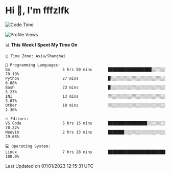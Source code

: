 # Hi 👋, I'm fffzlfk

<!--START_SECTION:waka-->
![Code Time](http://img.shields.io/badge/Code%20Time-17%20hrs%209%20mins-blue)

![Profile Views](http://img.shields.io/badge/Profile%20Views-115-blue)

📊 **This Week I Spent My Time On** 

```text
⌚︎ Time Zone: Asia/Shanghai

💬 Programming Languages: 
Go                       5 hrs 50 mins       ███████████████████░░░░░░   78.19% 
Python                   27 mins             █░░░░░░░░░░░░░░░░░░░░░░░░   6.08% 
Bash                     23 mins             █░░░░░░░░░░░░░░░░░░░░░░░░   5.23% 
INI                      13 mins             ░░░░░░░░░░░░░░░░░░░░░░░░░   3.07% 
Other                    10 mins             ░░░░░░░░░░░░░░░░░░░░░░░░░   2.36%

🔥 Editors: 
VS Code                  5 hrs 15 mins       █████████████████░░░░░░░░   70.32% 
Neovim                   2 hrs 13 mins       ███████░░░░░░░░░░░░░░░░░░   29.68%

💻 Operating System: 
Linux                    7 hrs 28 mins       █████████████████████████   100.0%

```


 Last Updated on 07/01/2023 12:15:31 UTC
<!--END_SECTION:waka-->
